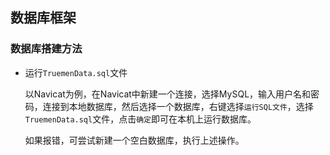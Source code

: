 ## 数据库框架


### 数据库搭建方法

- 运行`TruemenData.sql`文件

  以Navicat为例，在Navicat中新建一个连接，选择MySQL，输入用户名和密码，连接到本地数据库，然后选择一个数据库，右键选择`运行SQL文件`，选择`TruemenData.sql`文件，点击`确定`即可在本机上运行数据库。

  如果报错，可尝试新建一个空白数据库，执行上述操作。


